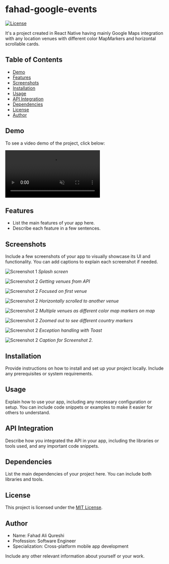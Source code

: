 # fahad-google-events

[![License](https://img.shields.io/badge/license-MIT-blue.svg)](https://opensource.org/licenses/MIT)

It's a project created in React Native having mainly Google Maps integration with any location venues with different color MapMarkers and horizontal scrollable cards.

## Table of Contents

- [Demo](#demo)
- [Features](#features)
- [Screenshots](#screenshots)
- [Installation](#installation)
- [Usage](#usage)
- [API Integration](#api-integration)
- [Dependencies](#dependencies)
- [License](#license)
- [Author](#author)

## Demo

To see a video demo of the project, click below:

<video src="videos/FahadGoogleEventsReactNative.mp4" controls autoplay loop muted>
  Sorry, your browser doesn't support embedded videos.
</video>

## Features

- List the main features of your app here.
- Describe each feature in a few sentences.

## Screenshots

Include a few screenshots of your app to visually showcase its UI and functionality. You can add captions to explain each screenshot if needed.

![Screenshot 1](screenshots/Screenshot_20230522-023931_FahadGoogleEvents.jpg)
_Splash screen_

![Screenshot 2](screenshots/Screenshot_20230522-023945_FahadGoogleEvents.jpg)
_Getting venues from API_

![Screenshot 2](screenshots/Screenshot_20230522-023957_FahadGoogleEvents.jpg)
_Focused on first venue_

![Screenshot 2](screenshots/Screenshot_20230522-024050_FahadGoogleEvents.jpg)
_Horizontally scrolled to another venue_

![Screenshot 2](screenshots/Screenshot_20230522-024110_FahadGoogleEvents.jpg)
_Multiple venues as different color map markers on map_

![Screenshot 2](screenshots/Screenshot_20230522-024158_FahadGoogleEvents.jpg)
_Zoomed out to see different country markers_

![Screenshot 2](screenshots/Screenshot_20230522-024224_FahadGoogleEvents.jpg)
_Exception handling with Toast_

![Screenshot 2](screenshots/screenshot2.png)
_Caption for Screenshot 2._

## Installation

Provide instructions on how to install and set up your project locally. Include any prerequisites or system requirements.

## Usage

Explain how to use your app, including any necessary configuration or setup. You can include code snippets or examples to make it easier for others to understand.

## API Integration

Describe how you integrated the API in your app, including the libraries or tools used, and any important code snippets.

## Dependencies

List the main dependencies of your project here. You can include both libraries and tools.

## License

This project is licensed under the [MIT License](LICENSE.md).

## Author

- Name: Fahad Ali Qureshi
- Profession: Software Engineer
- Specialization: Cross-platform mobile app development

Include any other relevant information about yourself or your work.
